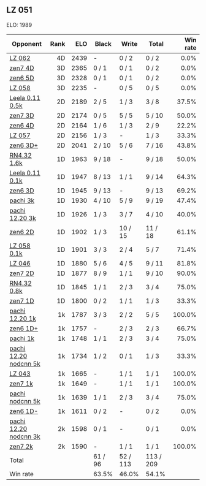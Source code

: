 ## LZ 051 ##

ELO: 1989

Opponent | Rank | ELO | Black | Write | Total | Win rate
---------|-----:|----:|-------|-------|-------|-------:
[LZ 062](LZ%20062.md) | 4D | 2439 | - | 0 / 2 | 0 / 2 | 0.0%
[zen7 4D](zen7%204D.md) | 3D | 2365 | 0 / 1 | 0 / 1 | 0 / 2 | 0.0%
[zen6 5D](zen6%205D.md) | 3D | 2328 | 0 / 1 | 0 / 1 | 0 / 2 | 0.0%
[LZ 058](LZ%20058.md) | 3D | 2235 | - | 0 / 5 | 0 / 5 | 0.0%
[Leela 0.11 0.5k](Leela%200.11%200.5k.md) | 2D | 2189 | 2 / 5 | 1 / 3 | 3 / 8 | 37.5%
[zen7 3D](zen7%203D.md) | 2D | 2174 | 0 / 5 | 5 / 5 | 5 / 10 | 50.0%
[zen6 4D](zen6%204D.md) | 2D | 2164 | 1 / 6 | 1 / 3 | 2 / 9 | 22.2%
[LZ 057](LZ%20057.md) | 2D | 2156 | 1 / 3 | - | 1 / 3 | 33.3%
[zen6 3D+](zen6%203D+.md) | 2D | 2041 | 2 / 10 | 5 / 6 | 7 / 16 | 43.8%
[RN4.32 1.6k](RN4.32%201.6k.md) | 1D | 1963 | 9 / 18 | - | 9 / 18 | 50.0%
[Leela 0.11 0.1k](Leela%200.11%200.1k.md) | 1D | 1947 | 8 / 13 | 1 / 1 | 9 / 14 | 64.3%
[zen6 3D](zen6%203D.md) | 1D | 1945 | 9 / 13 | - | 9 / 13 | 69.2%
[pachi 3k](pachi%203k.md) | 1D | 1930 | 4 / 10 | 5 / 9 | 9 / 19 | 47.4%
[pachi 12.20 3k](pachi%2012.20%203k.md) | 1D | 1926 | 1 / 3 | 3 / 7 | 4 / 10 | 40.0%
[zen6 2D](zen6%202D.md) | 1D | 1902 | 1 / 3 | 10 / 15 | 11 / 18 | 61.1%
[LZ 058 0.1k](LZ%20058%200.1k.md) | 1D | 1901 | 3 / 3 | 2 / 4 | 5 / 7 | 71.4%
[LZ 046](LZ%20046.md) | 1D | 1880 | 5 / 6 | 4 / 5 | 9 / 11 | 81.8%
[zen7 2D](zen7%202D.md) | 1D | 1877 | 8 / 9 | 1 / 1 | 9 / 10 | 90.0%
[RN4.32 0.8k](RN4.32%200.8k.md) | 1D | 1845 | 1 / 1 | 2 / 3 | 3 / 4 | 75.0%
[zen7 1D](zen7%201D.md) | 1D | 1800 | 0 / 2 | 1 / 1 | 1 / 3 | 33.3%
[pachi 12.20 1k](pachi%2012.20%201k.md) | 1k | 1787 | 3 / 3 | 2 / 2 | 5 / 5 | 100.0%
[zen6 1D+](zen6%201D+.md) | 1k | 1757 | - | 2 / 3 | 2 / 3 | 66.7%
[pachi 1k](pachi%201k.md) | 1k | 1748 | 1 / 1 | 2 / 3 | 3 / 4 | 75.0%
[pachi 12.20 nodcnn 5k](pachi%2012.20%20nodcnn%205k.md) | 1k | 1734 | 1 / 2 | 0 / 1 | 1 / 3 | 33.3%
[LZ 043](LZ%20043.md) | 1k | 1665 | - | 1 / 1 | 1 / 1 | 100.0%
[zen7 1k](zen7%201k.md) | 1k | 1649 | - | 1 / 1 | 1 / 1 | 100.0%
[pachi nodcnn 5k](pachi%20nodcnn%205k.md) | 1k | 1639 | 1 / 1 | 2 / 3 | 3 / 4 | 75.0%
[zen6 1D-](zen6%201D-.md) | 1k | 1611 | 0 / 2 | - | 0 / 2 | 0.0%
[pachi 12.20 nodcnn 3k](pachi%2012.20%20nodcnn%203k.md) | 2k | 1598 | 0 / 1 | - | 0 / 1 | 0.0%
[zen7 2k](zen7%202k.md) | 2k | 1590 | - | 1 / 1 | 1 / 1 | 100.0%
Total | | | 61 / 96 | 52 / 113 | 113 / 209 | 
Win rate| | | 63.5% | 46.0% | 54.1% | 
